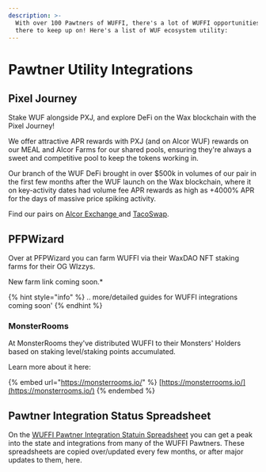 ```yaml
---
description: >-
  With over 100 Pawtners of WUFFI, there's a lot of WUFFI opportunities out
  there to keep up on! Here's a list of WUF ecosystem utility:
---
```


# Pawtner Utility Integrations

## Pixel Journey

Stake WUF alongside PXJ, and explore DeFi on the Wax blockchain with the Pixel Journey!

We offer attractive APR rewards with PXJ (and on Alcor WUF) rewards on our MEAL and Alcor Farms for our shared pools, ensuring they're always a sweet and competitive pool to keep the tokens working in.

Our branch of the WUF DeFi brought in over $500k in volumes of our pair in the first few months after the WUF launch on the Wax blockchain, where it on key-activity dates had volume fee APR rewards as high as +4000% APR for the days of massive price spiking activity.

Find our pairs on [Alcor Exchange ](https://alcor.exchange/analytics/pools/1657)and [TacoSwap](https://swap.tacocrypto.io/meal?search=wuf).



## PFPWizard

Over at PFPWizard you can farm WUFFI via their WaxDAO NFT staking farms for their OG WIzzys.

New farm link coming soon.\*



{% hint style="info" %}
.. more/detailed guides for WUFFI integrations coming soon'
{% endhint %}



### MonsterRooms

At MonsterRooms they've distributed WUFFI to their Monsters' Holders based on staking level/staking points accumulated.

Learn more about it here:&#x20;

{% embed url="https://monsterrooms.io/" %}
[https://monsterrooms.io/](https://monsterrooms.io/)
{% endembed %}



## Pawtner Integration Status Spreadsheet

On the [WUFFI Pawtner Integration Statuin Spreadsheet](https://docs.google.com/spreadsheets/d/1AB5YCqUwQ\_ugvSlQtcDpzfK5nNKbPI6LbUsbx1PAWwo/edit?usp=sharing) you can get a peak into the state and integrations from many of the WUFFI Pawtners. These spreadsheets are copied over/updated every few months, or after major updates to them, here.
